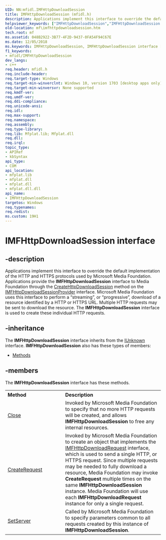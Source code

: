```yaml
---
UID: NN:mfidl.IMFHttpDownloadSession
title: IMFHttpDownloadSession (mfidl.h)
description: Applications implement this interface to override the default implementation of the HTTP and HTTPS protocols used by Microsoft Media Foundation.
helpviewer_keywords: ["IMFHttpDownloadSession","IMFHttpDownloadSession interface [Media Foundation]","IMFHttpDownloadSession interface [Media Foundation]","described","mf.imfhttpdownloadsession","mfidl/IMFHttpDownloadSession"]
old-location: mf\imfhttpdownloadsession.htm
tech.root: mf
ms.assetid: 048B2922-3B77-4F2D-9437-0FA54F94C67E
ms.date: 12/05/2018
ms.keywords: IMFHttpDownloadSession, IMFHttpDownloadSession interface [Media Foundation], IMFHttpDownloadSession interface [Media Foundation],described, mf.imfhttpdownloadsession, mfidl/IMFHttpDownloadSession
f1_keywords:
- mfidl/IMFHttpDownloadSession
dev_langs:
- c++
req.header: mfidl.h
req.include-header: 
req.target-type: Windows
req.target-min-winverclnt: Windows 10, version 1703 [desktop apps only]
req.target-min-winversvr: None supported
req.kmdf-ver: 
req.umdf-ver: 
req.ddi-compliance: 
req.unicode-ansi: 
req.idl: 
req.max-support: 
req.namespace: 
req.assembly: 
req.type-library: 
req.lib: Mfplat.lib; Mfplat.dll
req.dll: 
req.irql: 
topic_type:
- APIRef
- kbSyntax
api_type:
- COM
api_location:
- mfplat.lib
- mfplat.dll
- mfplat.dll
- mfplat.dll.dll
api_name:
- IMFHttpDownloadSession
targetos: Windows
req.typenames: 
req.redist: 
ms.custom: 19H1
---
```


# IMFHttpDownloadSession interface


## -description


Applications implement this interface to override the default implementation of the HTTP and HTTPS protocols used by Microsoft Media Foundation. Applications provide the <b>IMFHttpDownloadSession</b> interface to Media Foundation through the <a href="https://docs.microsoft.com/windows/desktop/api/mfidl/nf-mfidl-imfhttpdownloadsessionprovider-createhttpdownloadsession">CreateHttpDownloadSession</a> method on the <a href="https://docs.microsoft.com/windows/desktop/api/mfidl/nn-mfidl-imfhttpdownloadsessionprovider">IMFHttpDownloadSessionProvider</a> interface. Microsoft Media Foundation uses this interface to perform a “streaming”, or “progressive”, download of a resource identified by a HTTP or HTTPS URL. Multiple HTTP requests may be sent to download the resource. The <b>IMFHttpDownloadSession</b> interface is used to create these individual HTTP requests.


## -inheritance

The <b xmlns:loc="http://microsoft.com/wdcml/l10n">IMFHttpDownloadSession</b> interface inherits from the <a href="https://docs.microsoft.com/windows/desktop/api/unknwn/nn-unknwn-iunknown">IUnknown</a> interface. <b>IMFHttpDownloadSession</b> also has these types of members:
<ul>
<li><a href="https://docs.microsoft.com/">Methods</a></li>
</ul>

## -members

The <b>IMFHttpDownloadSession</b> interface has these methods.
<table class="members" id="memberListMethods">
<tr>
<th align="left" width="37%">Method</th>
<th align="left" width="63%">Description</th>
</tr>
<tr data="declared;">
<td align="left" width="37%">
<a href="https://docs.microsoft.com/windows/desktop/api/mfidl/nf-mfidl-imfhttpdownloadsession-close">Close</a>
</td>
<td align="left" width="63%">
Invoked by Microsoft Media Foundation to specify that no more HTTP requests will be created, and allows <b>IMFHttpDownloadSession</b> to free any internal resources.

</td>
</tr>
<tr data="declared;">
<td align="left" width="37%">
<a href="https://docs.microsoft.com/windows/desktop/api/mfidl/nf-mfidl-imfhttpdownloadsession-createrequest">CreateRequest</a>
</td>
<td align="left" width="63%">
Invoked by Microsoft Media Foundation to create an object that implements the <a href="https://docs.microsoft.com/windows/desktop/api/mfidl/nn-mfidl-imfhttpdownloadrequest">IMFHttpDownloadRequest</a> interface, which is used to send a single HTTP, or HTTPS request. Since multiple requests may be needed to fully download a resource, Media Foundation may invoke <b>CreateRequest</b> multiple times on the same <b>IMFHttpDownloadSession</b> instance. Media Foundation will use each <b>IMFHttpDownloadRequest</b> instance for only a single request. 

</td>
</tr>
<tr data="declared;">
<td align="left" width="37%">
<a href="https://docs.microsoft.com/windows/desktop/api/mfidl/nf-mfidl-imfhttpdownloadsession-setserver">SetServer</a>
</td>
<td align="left" width="63%">
Called  by Microsoft Media Foundation to specify parameters common to all requests created by this instance of <b>IMFHttpDownloadSession</b>.

</td>
</tr>
</table> 

